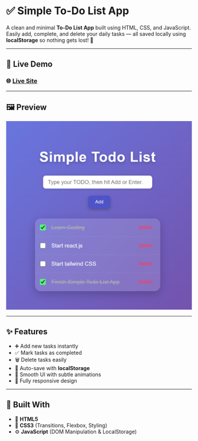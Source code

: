 # ✅ Simple To-Do List App

A clean and minimal **To-Do List App** built using HTML, CSS, and JavaScript. Easily add, complete, and delete your daily tasks — all saved locally using **localStorage** so nothing gets lost! 📝

---

## 🚀 Live Demo

### 🌐 [**Live Site**](https://sulimanxo1.github.io/Simple-Todo-List-App/)

---

## 🖼️ Preview

![To-Do List App Preview](/image/preview.png)

---

## ✨ Features

- ➕ Add new tasks instantly
- ✅ Mark tasks as completed
- 🗑️ Delete tasks easily
- 💾 Auto-save with **localStorage**
- 🎨 Smooth UI with subtle animations
- 📱 Fully responsive design

---

## 🧩 Built With

- 🧱 **HTML5**
- 🎨 **CSS3** (Transitions, Flexbox, Styling)
- ⚙️ **JavaScript** (DOM Manipulation & LocalStorage)
